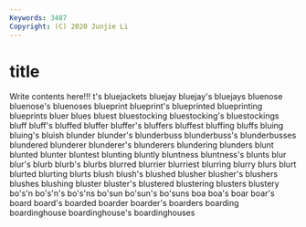 ```yaml
---
Keywords: 3487
Copyright: (C) 2020 Junjie Li
---
```


# title

Write contents here!!!
t's 
bluejackets 
bluejay 
bluejay's 
bluejays
bluenose 
bluenose's 
bluenoses 
blueprint 
blueprint's 
blueprinted 
blueprinting 
blueprints 
bluer 
blues
bluest 
bluestocking 
bluestocking's 
bluestockings 
bluff 
bluff's 
bluffed 
bluffer 
bluffer's 
bluffers
bluffest 
bluffing 
bluffs 
bluing 
bluing's 
bluish 
blunder 
blunder's 
blunderbuss 
blunderbuss's
blunderbusses 
blundered 
blunderer 
blunderer's 
blunderers 
blundering 
blunders 
blunt 
blunted 
blunter
bluntest 
blunting 
bluntly 
bluntness 
bluntness's 
blunts 
blur 
blur's 
blurb 
blurb's
blurbs 
blurred 
blurrier 
blurriest 
blurring 
blurry 
blurs 
blurt 
blurted 
blurting
blurts 
blush 
blush's 
blushed 
blusher 
blusher's 
blushers 
blushes 
blushing 
bluster
bluster's 
blustered 
blustering 
blusters 
blustery 
bo's'n 
bo's'n's 
bo's'ns 
bo'sun 
bo'sun's
bo'suns 
boa 
boa's 
boar 
boar's 
board 
board's 
boarded 
boarder 
boarder's
boarders 
boarding 
boardinghouse 
boardinghouse's 
boardinghouses 
